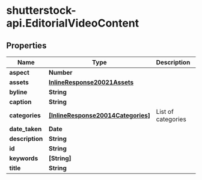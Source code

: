 # shutterstock-api.EditorialVideoContent

## Properties
Name | Type | Description | Notes
------------ | ------------- | ------------- | -------------
**aspect** | **Number** |  | [optional] 
**assets** | [**InlineResponse20021Assets**](InlineResponse20021Assets.md) |  | [optional] 
**byline** | **String** |  | [optional] 
**caption** | **String** |  | [optional] 
**categories** | [**[InlineResponse20014Categories]**](InlineResponse20014Categories.md) | List of categories | [optional] 
**date_taken** | **Date** |  | [optional] 
**description** | **String** |  | [optional] 
**id** | **String** |  | 
**keywords** | **[String]** |  | [optional] 
**title** | **String** |  | [optional] 


